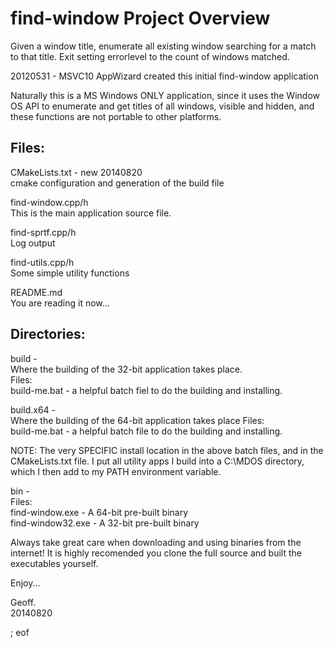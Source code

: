 find-window Project Overview
============================

Given a window title, enumerate all existing window searching for a match 
to that title. Exit setting errorlevel to the count of windows matched.

20120531 - MSVC10 AppWizard created this initial find-window application

Naturally this is a MS Windows ONLY application, since it uses the Window OS API
to enumerate and get titles of all windows, visible and hidden, and these functions
are not portable to other platforms.

Files:
------

CMakeLists.txt - new 20140820  
    cmake configuration and generation of the build file

find-window.cpp/h  
    This is the main application source file.

find-sprtf.cpp/h  
    Log output

find-utils.cpp/h  
    Some simple utility functions
    
README.md  
    You are reading it now...
    
Directories:
------------

build -  
    Where the building of the 32-bit application takes place.  
    Files:  
        build-me.bat - a helpful batch fiel to do the building and installing.

build.x64 -  
    Where the building of the 64-bit application takes place
    Files:  
        build-me.bat - a helpful batch file to do the building and installing.

NOTE: The very SPECIFIC install location in the above batch files, and in the 
CMakeLists.txt file. I put all utility apps I build into a C:\MDOS directory, 
which I then add to my PATH environment variable.

bin -  
Files:  
find-window.exe   - A 64-bit pre-built binary  
find-window32.exe - A 32-bit pre-built binary

Always take great care when downloading and using binaries from the internet! It is
highly recomended you clone the full source and built the executables yourself.

Enjoy...

Geoff.  
20140820
        
; eof

